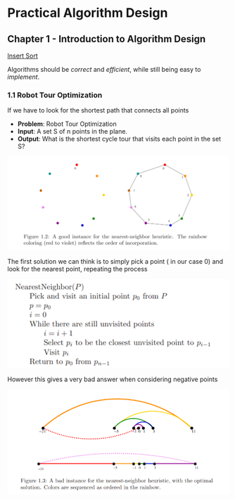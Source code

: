# Practical Algorithm Design

## Chapter 1 - Introduction to Algorithm Design

[Insert Sort](algorithms/insert_sort.py)

 Algorithms should be  _correct_ and _efficient_, while still being easy to _implement_.

 ### 1.1 Robot Tour Optimization

 If we have to look for the shortest path that connects all points 

- **Problem**: Robot Tour Optimization
- **Input**: A set S of n points in the plane.
- **Output**: What is the shortest cycle tour that visits each point in the set S?

 ![Figure 1.2](images/Figure%201.2.png)

 The first solution we can think is to simply pick a point ( in our case 0) and look for the nearest point, repeating the process

![Nearest Neighbour](images/NearestNeighbor.png)

However this gives a very bad answer when considering negative points

 ![Figure 1.3](images/Figure%201.3.png)


